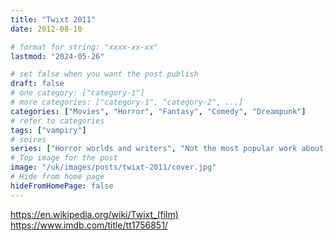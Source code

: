 ```yaml
---
title: "Twixt 2011"
date: 2012-08-10

# format for string: "xxxx-xx-xx"
lastmod: "2024-05-26"

# set false when you want the post publish
draft: false
# one category: ["category-1"]
# more categories: ["category-1", "category-2", ...]
categories: ["Movies", "Horror", "Fantasy", "Comedy", "Dreampunk"]
# refer to categories
tags: ["vampiry"]
# seires
series: ["Horror worlds and writers", "Not the most popular work about vampires"]
# Top image for the post
image: "/uk/images/posts/twixt-2011/cover.jpg"
# Hide from home page
hideFromHomePage: false
---
```

https://en.wikipedia.org/wiki/Twixt_(film)
https://www.imdb.com/title/tt1756851/
<!--more-->